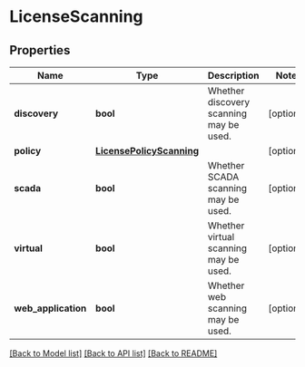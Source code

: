 # LicenseScanning

## Properties
Name | Type | Description | Notes
------------ | ------------- | ------------- | -------------
**discovery** | **bool** | Whether discovery scanning may be used. | [optional] 
**policy** | [**LicensePolicyScanning**](LicensePolicyScanning.md) |  | [optional] 
**scada** | **bool** | Whether SCADA scanning may be used. | [optional] 
**virtual** | **bool** | Whether virtual scanning may be used. | [optional] 
**web_application** | **bool** | Whether web scanning may be used. | [optional] 

[[Back to Model list]](../README.md#documentation-for-models) [[Back to API list]](../README.md#documentation-for-api-endpoints) [[Back to README]](../README.md)

